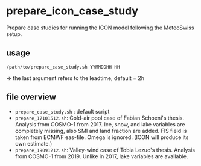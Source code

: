# prepare_icon_case_study
Prepare case studies for running the ICON model following the MeteoSwiss setup. 

## usage
``/path/to/prepare_case_study.sh YYMMDDHH HH``

-> the last argument refers to the leadtime, default = 2h

## file overview
* ``prepare_case_study.sh`` : default script
* ``prepare_17101512.sh``: Cold-air pool case of Fabian Schoeni's thesis. Analysis from COSMO-1 from 2017. Ice, snow, and lake variables are completely missing, also SMI and land fraction are added. FIS field is taken from ECMWF eas-file. Omega is ignored. (ICON will produce its own estimate.)
* ``prepare_19091212.sh``: Valley-wind case of Tobia Lezuo's thesis. Analysis from COSMO-1 from 2019. Unlike in 2017, lake variables are available.



